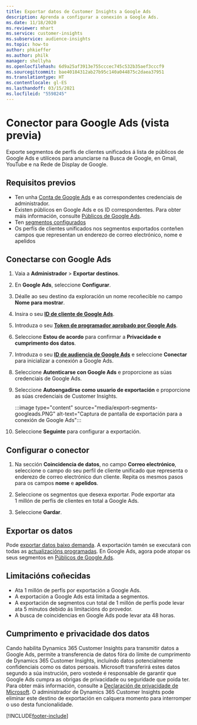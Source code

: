 ```yaml
---
title: Exportar datos de Customer Insights a Google Ads
description: Aprenda a configurar a conexión a Google Ads.
ms.date: 11/18/2020
ms.reviewer: mhart
ms.service: customer-insights
ms.subservice: audience-insights
ms.topic: how-to
author: phkieffer
ms.author: philk
manager: shellyha
ms.openlocfilehash: 6d9a25af3913e755cccec745c532b35aef3cccf9
ms.sourcegitcommit: bae40184312ab27b95c140a044875c2daea37951
ms.translationtype: HT
ms.contentlocale: gl-ES
ms.lasthandoff: 03/15/2021
ms.locfileid: "5598245"
---
```

# <a name="connector-for-google-ads-preview"></a>Conector para Google Ads (vista previa)

Exporte segmentos de perfís de clientes unificados á lista de públicos de Google Ads e utilíceos para anunciarse na Busca de Google, en Gmail, YouTube e na Rede de Display de Google. 

## <a name="prerequisites"></a>Requisitos previos

-   Ten unha [Conta de Google Ads](https://ads.google.com/) e as correspondentes credenciais de administrador.
-   Existen públicos en Google Ads e os ID correspondentes. Para obter máis información, consulte [Públicos de Google Ads](https://support.google.com/google-ads/answer/7558048?hl=en#:~:text=Audience%20lists%20is%20a%20section,Display%20Network%20through%20remarketing%20campaigns.).
-   Ten [segmentos configurados](segments.md)
-   Os perfís de clientes unificados nos segmentos exportados conteñen campos que representan un enderezo de correo electrónico, nome e apelidos

## <a name="connect-to-google-ads"></a>Conectarse con Google Ads

1. Vaia a **Administrador** > **Exportar destinos**.

1. En **Google Ads**, seleccione **Configurar**.

1. Déalle ao seu destino da exploración un nome recoñecible no campo **Nome para mostrar**.

1. Insira o seu **[ID de cliente de Google Ads](https://support.google.com/google-ads/answer/1704344)**.

1. Introduza o seu **[Token de programador aprobado por Google Ads](https://developers.google.com/google-ads/api/docs/first-call/dev-token)**.

1. Seleccione **Estou de acordo** para confirmar a **Privacidade e cumprimento dos datos**.

1. Introduza o seu **[ID de audiencia de Google Ads](https://support.google.com/google-ads/answer/7558048?hl=en#:~:text=Audience%20lists%20is%20a%20section,Display%20Network%20through%20remarketing%20campaigns.)** e seleccione **Conectar** para inicializar a conexión a Google Ads.

1. Seleccione **Autenticarse con Google Ads** e proporcione as súas credenciais de Google Ads.

1. Seleccione **Autoengadirse como usuario de exportación** e proporcione as súas credenciais de Customer Insights.

   :::image type="content" source="media/export-segments-googleads.PNG" alt-text="Captura de pantalla de exportación para a conexión de Google Ads":::

1. Seleccione **Seguinte** para configurar a exportación.

## <a name="configure-the-connector"></a>Configurar o conector

1. Na sección **Coincidencia de datos**, no campo **Correo electrónico**, seleccione o campo do seu perfil de cliente unificado que representa o enderezo de correo electrónico dun cliente. Repita os mesmos pasos para os campos **nome** e **apelidos**.

1. Seleccione os segmentos que desexa exportar. Pode exportar ata 1 millón de perfís de clientes en total a Google Ads.

1. Seleccione **Gardar**.

## <a name="export-the-data"></a>Exportar os datos

Pode [exportar datos baixo demanda](export-destinations.md). A exportación tamén se executará con todas as [actualizacións programadas](system.md#schedule-tab). En Google Ads, agora pode atopar os seus segmentos en [Públicos de Google Ads](https://support.google.com/google-ads/answer/7558048?hl=en/).

## <a name="known-limitations"></a>Limitacións coñecidas

- Ata 1 millón de perfís por exportación a Google Ads.
- A exportación a Google Ads está limitada a segmentos.
- A exportación de segmentos cun total de 1 millón de perfís pode levar ata 5 minutos debido ás limitacións do provedor. 
- A busca de coincidencias en Google Ads pode levar ata 48 horas.

## <a name="data-privacy-and-compliance"></a>Cumprimento e privacidade dos datos

Cando habilita Dynamics 365 Customer Insights para transmitir datos a Google Ads, permite a transferencia de datos fóra do límite de cumprimento de Dynamics 365 Customer Insights, incluíndo datos potencialmente confidenciais como os datos persoais. Microsoft transferirá estes datos segundo a súa instrución, pero vostede é responsable de garantir que Google Ads cumpra as obrigas de privacidade ou seguridade que poida ter. Para obter máis información, consulte a [Declaración de privacidade de Microsoft](https://go.microsoft.com/fwlink/?linkid=396732).
O administrador de Dynamics 365 Customer Insights pode eliminar este destino de exportación en calquera momento para interromper o uso desta funcionalidade.


[!INCLUDE[footer-include](../includes/footer-banner.md)]